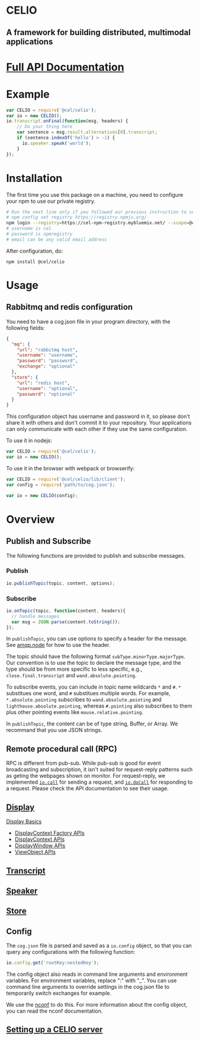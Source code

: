 <h1 class="title"> CELIO </h1>
<h2 class="site-subtitle">A framework for building distributed, multimodal applications</h2>

# [Full API Documentation](https://pages.github.ibm.com/celio/CELIO/CELIO.html)

# Example
```js
var CELIO = require('@cel/celio');
var io = new CELIO();
io.transcript.onFinal(function(msg, headers) {
    // Do your thing here
    var sentence = msg.result.alternatives[0].transcript;
    if (sentence.indexOf('hello') > -1) {
      io.speaker.speak('world');
    }
});
```

# Installation
The first time you use this package on a machine, you need to configure your npm to use our private registry. 
```bash
# Run the next line only if you followed our previous instruction to set registry globally
# npm config set registry https://registry.npmjs.org/
npm login --registry=https://cel-npm-registry.mybluemix.net/ --scope=@cel
# username is cel
# password is npmregistry
# email can be any valid email address
```

After configuration, do:
```
npm install @cel/celio
```

# Usage
## Rabbitmq and redis configuration
You need to have a cog.json file in your program directory, with the following fields:
```json
{
  "mq": {
    "url": "rabbitmq host",
    "username": "username",
    "password": "password",
    "exchange": "optional"
  },
  "store": {
    "url": "redis host",
    "username": "optional",
    "password": "optional"
  }
}
```
This configuration object has username and password in it, 
so please don't share it with others and don't commit it to your repository.
Your applications can only communicate with each other if they use the same configuration.

To use it in nodejs:
```js
var CELIO = require('@cel/celio');
var io = new CELIO();
```

To use it in the browser with webpack or browserify:
```js
var CELIO = require('@cel/celio/lib/client');
var config = require('path/to/cog.json');

var io = new CELIO(config);
```


# Overview

## Publish and Subscribe
The following functions are provided to publish and subscribe messages.
### Publish
```js
io.publishTopic(topic, content, options);
```
### Subscribe
```js
io.onTopic(topic, function(content, headers){
  // handle messages
  var msg = JSON.parse(content.toString());
});
```
In `publishTopic`, you can use options to specify a header for the message.
See [amqp.node](http://www.squaremobius.net/amqp.node/channel_api.html#channel_publish) for how to use the header.

The topic should have the following format `subType.minorType.majorType`.
Our convention is to use the topic to declare the message type, and the type should be from more specific to less specific, 
e.g., `close.final.transcript` and `wand.absolute.pointing`.

To subscribe events, you can include in topic name wildcards `*` and `#`.
`*` substitues one word, and `#` substitues multiple words.
For example, `*.absolute.pointing` subscribes to `wand.absolute.pointing` and `lighthouse.absolute.pointing`,
whereas `#.pointing` also subscribes to them plus other pointing events like `mouse.relative.pointing`.

In `publishTopic`, the content can be of type string, Buffer, or Array. We recommand that you use JSON strings.

## Remote procedural call (RPC)
RPC is different from pub-sub.
While pub-sub is good for event broadcasting and subscription,
it isn't suited for request-reply patterns such as geting the webpages shown on monitor.
For request-reply, we implemented [`io.call`](https://pages.github.ibm.com/celio/CELIO/CELIO.html#call) for sending a request,
and [`io.doCall`](https://pages.github.ibm.com/celio/CELIO/CELIO.html#doCall) for responding to a request.
Please check the API documentation to see their usage.

## [Display](https://github.ibm.com/celio/CELIO/blob/master/docs/Display.md)
[Display Basics](https://github.ibm.com/celio/CELIO/blob/master/docs/Display.md)
- [DisplayContext Factory APIs](https://pages.github.ibm.com/celio/CELIO/DisplayContextFactory.html)
- [DisplayContext APIs](https://pages.github.ibm.com/celio/CELIO/DisplayContext.html)
- [DisplayWindow APIs](https://pages.github.ibm.com/celio/CELIO/DisplayWindow.html)
- [ViewObject APIs](https://pages.github.ibm.com/celio/CELIO/ViewObject.html)

## [Transcript](https://pages.github.ibm.com/celio/CELIO/Transcript.html)

## [Speaker](https://pages.github.ibm.com/celio/CELIO/Speaker.html)

## [Store](https://pages.github.ibm.com/celio/CELIO/Store.html)

## Config
The `cog.json` file is parsed and saved as a `io.config` object, so that you can query any configurations with the following function:
```js
io.config.get('rootKey:nestedKey');
```
The config object also reads in command line arguments and environment variables.
For environment variables, replace ":" with "_". 
You can use command line arguments to override settings in the cog.json file to temporarily switch exchanges for example.

We use the [nconf](https://github.com/indexzero/nconf) to do this.
For more information about the config object, you can read the nconf documentation. 

## [Setting up a CELIO server](https://github.ibm.com/celio/CELIO/blob/master/docs/CELIO%20central%20server%20setup.md)